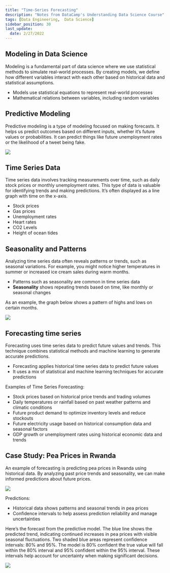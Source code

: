```yaml
---
title: "Time-Series Forecasting"
description: "Notes from DataCamp's Understanding Data Science Course"
tags: [Data Engineering,  Data Science]
sidebar_position: 30
last_update:
  date: 2/27/2022
---
```




## Modeling in Data Science

Modeling is a fundamental part of data science where we use statistical methods to simulate real-world processes. By creating models, we define how different variables interact with each other based on historical data and statistical assumptions.

- Models use statistical equations to represent real-world processes
- Mathematical relations between variables, including random variables

## Predictive Modeling

Predictive modeling is a type of modeling focused on making forecasts. It helps us predict outcomes based on different inputs, whether it’s future values or probabilities. It can predict things like future unemployment rates or the likelihood of a tweet being fake.

<div class="img-center"> 

![](/img/docs/data-engg-predctive-modeling.png)

</div>


## Time Series Data

Time series data involves tracking measurements over time, such as daily stock prices or monthly unemployment rates. This type of data is valuable for identifying trends and making predictions. It’s often displayed as a line graph with time on the x-axis.

- Stock prices 
- Gas prices
- Unemployment rates
- Heart rates
- CO2 Levels 
- Height of ocean tides

## Seasonality and Patterns

Analyzing time series data often reveals patterns or trends, such as seasonal variations. For example, you might notice higher temperatures in summer or increased ice cream sales during warm months.

- Patterns such as seasonality are common in time series data
- **Seasonality** shows repeating trends based on time, like monthly or seasonal changes

As an example, the graph below shows a pattern of highs and lows on certain months.

![](/img/docs/data-engg-seasonality-patternss-example.png)


## Forecasting time series

Forecasting uses time series data to predict future values and trends. This technique combines statistical methods and machine learning to generate accurate predictions.

- Forecasting applies historical time series data to predict future values
- It uses a mix of statistical and machine learning techniques for accurate predictions

Examples of Time Series Forecasting:

- Stock prices based on historical price trends and trading volumes
- Daily temperatures or rainfall based on past weather patterns and climatic conditions
- Future product demand to optimize inventory levels and reduce stockouts
- Future electricity usage based on historical consumption data and seasonal factors
- GDP growth or unemployment rates using historical economic data and trends

## Case Study: Pea Prices in Rwanda

An example of forecasting is predicting pea prices in Rwanda using historical data. By analyzing past price trends and seasonality, we can make informed predictions about future prices.

<div class="img-center"> 

![](/img/docs/data-engg-time-series-case-study.png)

</div>

Predictions:

- Historical data shows patterns and seasonal trends in pea prices
- Confidence intervals to help assess prediction reliability and manage uncertainties 

Here’s the forecast from the predictive model. The blue line shows the predicted trend, indicating continued increases in pea prices with visible seasonal fluctuations. Two shaded blue areas represent confidence intervals: 80% and 95%. The model is 80% confident the true value will fall within the 80% interval and 95% confident within the 95% interval. These intervals help account for uncertainty when making significant decisions.

![](/img/docs/data-engg-time-series-pea-prices-rwanda.png)